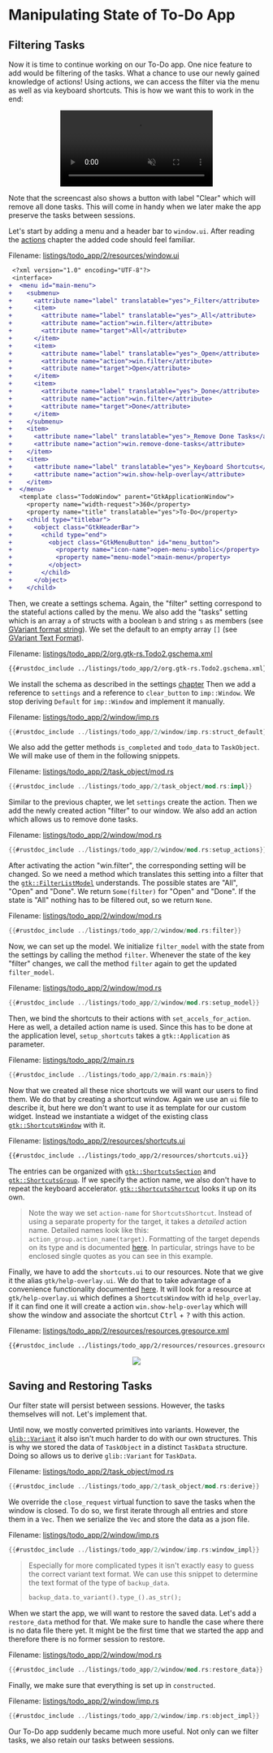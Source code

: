 # Manipulating State of To-Do App

## Filtering Tasks

Now it is time to continue working on our To-Do app.
One nice feature to add would be filtering of the tasks.
What a chance to use our newly gained knowledge of actions!
Using actions, we can access the filter via the menu as well as via keyboard shortcuts.
This is how we want this to work in the end:

<div style="text-align:center">
 <video autoplay muted loop>
  <source src="vid/todo_app_2_animation.webm" type="video/webm">
Your browser does not support the video tag.
 </video>
</div>

Note that the screencast also shows a button with label "Clear" which will remove all done tasks.
This will come in handy when we later make the app preserve the tasks between sessions.

Let's start by adding a menu and a header bar to `window.ui`.
After reading the [actions](actions.html) chapter the added code should feel familiar.

Filename: <a class=file-link href="https://github.com/gtk-rs/gtk4-rs/blob/master/book/listings/todo_app/2/resources/window.ui">listings/todo_app/2/resources/window.ui</a>

```diff
 <?xml version="1.0" encoding="UTF-8"?>
 <interface>
+  <menu id="main-menu">
+    <submenu>
+      <attribute name="label" translatable="yes">_Filter</attribute>
+      <item>
+        <attribute name="label" translatable="yes">_All</attribute>
+        <attribute name="action">win.filter</attribute>
+        <attribute name="target">All</attribute>
+      </item>
+      <item>
+        <attribute name="label" translatable="yes">_Open</attribute>
+        <attribute name="action">win.filter</attribute>
+        <attribute name="target">Open</attribute>
+      </item>
+      <item>
+        <attribute name="label" translatable="yes">_Done</attribute>
+        <attribute name="action">win.filter</attribute>
+        <attribute name="target">Done</attribute>
+      </item>
+    </submenu>
+    <item>
+      <attribute name="label" translatable="yes">_Remove Done Tasks</attribute>
+      <attribute name="action">win.remove-done-tasks</attribute>
+    </item>
+    <item>
+      <attribute name="label" translatable="yes">_Keyboard Shortcuts</attribute>
+      <attribute name="action">win.show-help-overlay</attribute>
+    </item>
+  </menu>
   <template class="TodoWindow" parent="GtkApplicationWindow">
     <property name="width-request">360</property>
     <property name="title" translatable="yes">To-Do</property>
+    <child type="titlebar">
+      <object class="GtkHeaderBar">
+        <child type="end">
+          <object class="GtkMenuButton" id="menu_button">
+            <property name="icon-name">open-menu-symbolic</property>
+            <property name="menu-model">main-menu</property>
+          </object>
+        </child>
+      </object>
+    </child>
```

Then, we create a settings schema.
Again, the "filter" setting correspond to the stateful actions called by the menu.
We also add the "tasks" setting which is an array `a` of structs with a boolean `b` and string `s` as members (see [GVariant format string](https://docs.gtk.org/glib/gvariant-format-strings.html)).
We set the default to an empty array `[]` (see [GVariant Text Format](https://docs.gtk.org/glib/gvariant-text.html)).

Filename: <a class=file-link href="https://github.com/gtk-rs/gtk4-rs/blob/master/book/listings/todo_app/2/org.gtk-rs.Todo2.gschema.xml">listings/todo_app/2/org.gtk-rs.Todo2.gschema.xml</a>

```xml
{{#rustdoc_include ../listings/todo_app/2/org.gtk-rs.Todo2.gschema.xml}}
```

We install the schema as described in the settings [chapter](./settings.html)
Then we add a reference to `settings` and a reference to `clear_button` to `imp::Window`.
We stop deriving `Default` for `imp::Window` and implement it manually.

Filename: <a class=file-link href="https://github.com/gtk-rs/gtk4-rs/blob/master/book/listings/todo_app/2/window/imp.rs">listings/todo_app/2/window/imp.rs</a>

```rust ,no_run,noplayground
{{#rustdoc_include ../listings/todo_app/2/window/imp.rs:struct_default}}
```

We also add the getter methods `is_completed` and `todo_data` to `TaskObject`.
We will make use of them in the following snippets.

Filename: <a class=file-link href="https://github.com/gtk-rs/gtk4-rs/blob/master/book/listings/todo_app/2/task_object/mod.rs">listings/todo_app/2/task_object/mod.rs</a>

```rust ,no_run,noplayground
{{#rustdoc_include ../listings/todo_app/2/task_object/mod.rs:impl}}
```

Similar to the previous chapter, we let `settings` create the action.
Then we add the newly created action "filter" to our window.
We also add an action which allows us to remove done tasks. 

Filename: <a class=file-link href="https://github.com/gtk-rs/gtk4-rs/blob/master/book/listings/todo_app/2/window/mod.rs">listings/todo_app/2/window/mod.rs</a>

```rust ,no_run,noplayground
{{#rustdoc_include ../listings/todo_app/2/window/mod.rs:setup_actions}}
```

After activating the action "win.filter", the corresponding setting will be changed.
So we need a method which translates this setting into a filter that the [`gtk::FilterListModel`](../docs/gtk4/struct.FilterListModel.html) understands.
The possible states are "All", "Open" and "Done". 
We return `Some(filter)` for "Open" and "Done".
If the state is "All" nothing has to be filtered out, so we return `None`.

Filename: <a class=file-link href="https://github.com/gtk-rs/gtk4-rs/blob/master/book/listings/todo_app/2/window/mod.rs">listings/todo_app/2/window/mod.rs</a>

```rust ,no_run,noplayground
{{#rustdoc_include ../listings/todo_app/2/window/mod.rs:filter}}
```

Now, we can set up the model.
We initialize `filter_model` with the state from the settings by calling the method `filter`.
Whenever the state of the key "filter" changes, we call the method `filter` again to get the updated `filter_model`.

Filename: <a class=file-link href="https://github.com/gtk-rs/gtk4-rs/blob/master/book/listings/todo_app/2/window/mod.rs">listings/todo_app/2/window/mod.rs</a>

```rust ,no_run,noplayground
{{#rustdoc_include ../listings/todo_app/2/window/mod.rs:setup_model}}
```

Then, we bind the shortcuts to their actions with `set_accels_for_action`.
Here as well, a detailed action name is used.
Since this has to be done at the application level, `setup_shortcuts` takes a `gtk::Application` as parameter.

Filename: <a class=file-link href="https://github.com/gtk-rs/gtk4-rs/blob/master/book/listings/todo_app/2/main.rs">listings/todo_app/2/main.rs</a>

```rust ,no_run,noplayground
{{#rustdoc_include ../listings/todo_app/2/main.rs:main}}
```

Now that we created all these nice shortcuts we will want our users to find them.
We do that by creating a shortcut window.
Again we use an `ui` file to describe it, but here we don't want to use it as template for our custom widget.
Instead we instantiate a widget of the existing class [`gtk::ShortcutsWindow`](../docs/gtk4/struct.ShortcutsWindow.html) with it. 


Filename: <a class=file-link href="https://github.com/gtk-rs/gtk4-rs/blob/master/book/listings/todo_app/2/resources/shortcuts.ui">listings/todo_app/2/resources/shortcuts.ui</a>

```xml
{{#rustdoc_include ../listings/todo_app/2/resources/shortcuts.ui}}
```

The entries can be organized with [`gtk::ShortcutsSection`](../docs/gtk4/struct.ShortcutsSection.html) and [`gtk::ShortcutsGroup`](../docs/gtk4/struct.ShortcutsGroup.html).
If we specify the action name, we also don't have to repeat the keyboard accelerator.
[`gtk::ShortcutsShortcut`](../docs/gtk4/struct.ShortcutsShortcut.html) looks it up on its own.


> Note the way we set `action-name` for `ShortcutsShortcut`.
Instead of using a separate property for the target, it takes a *detailed* action name.
Detailed names look like this: `action_group.action_name(target)`.
Formatting of the target depends on its type and is documented [here](https://gtk-rs.org/gtk-rs-core/stable/latest/docs/gio/struct.Action.html#method.parse_detailed_name).
In particular, strings have to be enclosed single quotes as you can see in this example.

Finally, we have to add the `shortcuts.ui` to our resources.
Note that we give it the alias `gtk/help-overlay.ui`.
We do that to take advantage of a convenience functionality documented [here](https://gtk-rs.org/gtk4-rs/stable/latest/docs/gtk4/struct.Application.html#automatic-resources).
It will look for a resource at `gtk/help-overlay.ui` which defines a `ShortcutsWindow` with id `help_overlay`.
If it can find one it will create a action `win.show-help-overlay` which will show the window and associate the shortcut <kbd>Ctrl</kbd> + <kbd>?</kbd> with this action.

Filename: <a class=file-link href="https://github.com/gtk-rs/gtk4-rs/blob/master/book/listings/todo_app/2/resources/resources.gresource.xml">listings/todo_app/2/resources/resources.gresource.xml</a>

```xml
{{#rustdoc_include ../listings/todo_app/2/resources/resources.gresource.xml}}
```

<div style="text-align:center"><img src="img/todo_app_2_shortcuts.png"/></div>


## Saving and Restoring Tasks

Our filter state will persist between sessions.
However, the tasks themselves will not.
Let's implement that.

Until now, we mostly converted primitives into variants.
However, the [`glib::Variant`](https://gtk-rs.org/gtk-rs-core/stable/latest/docs/glib/derive.Variant.html) it also isn't much harder to do with our own structures.
This is why we stored the data of `TaskObject` in a distinct `TaskData` structure.
Doing so allows us to derive `glib::Variant` for `TaskData`.

Filename: <a class=file-link href="https://github.com/gtk-rs/gtk4-rs/blob/master/book/listings/todo_app/2/task_object/mod.rs">listings/todo_app/2/task_object/mod.rs</a>

```rust ,no_run,noplayground
{{#rustdoc_include ../listings/todo_app/2/task_object/mod.rs:derive}}
```

We override the `close_request` virtual function to save the tasks when the window is closed.
To do so, we first iterate through all entries and store them in a `Vec`.
Then we serialize the `Vec` and store the data as a json file.

Filename: <a class=file-link href="https://github.com/gtk-rs/gtk4-rs/blob/master/book/listings/todo_app/2/window/imp.rs">listings/todo_app/2/window/imp.rs</a>

```rust ,no_run,noplayground
{{#rustdoc_include ../listings/todo_app/2/window/imp.rs:window_impl}}
```

> Especially for more complicated types it isn't exactly easy to guess the correct variant text format.
> We can use this snippet to determine the text format of the type of `backup_data`.
> ```rust ,no_run,noplayground
> backup_data.to_variant().type_().as_str();
> ```

When we start the app, we will want to restore the saved data.
Let's add a `restore_data` method for that.
We make sure to handle the case where there is no data file there yet.
It might be the first time that we started the app and therefore there is no former session to restore.

Filename: <a class=file-link href="https://github.com/gtk-rs/gtk4-rs/blob/master/book/listings/todo_app/2/window/mod.rs">listings/todo_app/2/window/mod.rs</a>

```rust ,no_run,noplayground
{{#rustdoc_include ../listings/todo_app/2/window/mod.rs:restore_data}}
```

Finally, we make sure that everything is set up in `constructed`.

Filename: <a class=file-link href="https://github.com/gtk-rs/gtk4-rs/blob/master/book/listings/todo_app/2/window/imp.rs">listings/todo_app/2/window/imp.rs</a>

```rust ,no_run,noplayground
{{#rustdoc_include ../listings/todo_app/2/window/imp.rs:object_impl}}
```

Our To-Do app suddenly became much more useful.
Not only can we filter tasks, we also retain our tasks between sessions.
